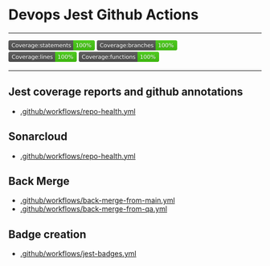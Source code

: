 # Devops Jest Github Actions

---

<div>
<img src='./badges/badge-statements.svg' height="20"/>
<img src='./badges/badge-branches.svg' height="20"/>
</div>
<div>
<img src='./badges/badge-lines.svg'  height="20"/>
<img src='./badges/badge-functions.svg' height="20"/>
</div>

---

## Jest coverage reports and github annotations

- [.github/workflows/repo-health.yml](.github/workflows/repo-health.yml#L36)

## Sonarcloud

- [.github/workflows/repo-health.yml](.github/workflows/repo-health.yml#L21)

## Back Merge

- [.github/workflows/back-merge-from-main.yml](.github/workflows/back-merge-from-main.yml#L17)
- [.github/workflows/back-merge-from-qa.yml](.github/workflows/back-merge-from-qa.yml#L15)

## Badge creation

- [.github/workflows/jest-badges.yml](.github/workflows/jest-badges.yml#L22)
